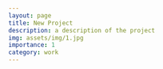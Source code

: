 ```yaml
---
layout: page
title: New Project
description: a description of the project
img: assets/img/1.jpg
importance: 1
category: work
---
```

